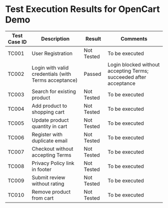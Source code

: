 # Test Execution Results for OpenCart Demo

| Test Case ID | Description                                          | Result     | Comments                                                          |
| ------------ | ---------------------------------------------------- | ---------- | ----------------------------------------------------------------- |
| TC001        | User Registration                                    | Not Tested | To be executed                                                    |
| TC002        | Login with valid credentials (with Terms acceptance) | Passed     | Login blocked without accepting Terms; succeeded after acceptance |
| TC003        | Search for existing product                          | Not Tested | To be executed                                                    |
| TC004        | Add product to shopping cart                         | Not Tested | To be executed                                                    |
| TC005        | Update product quantity in cart                      | Not Tested | To be executed                                                    |
| TC006        | Register with duplicate email                        | Not Tested | To be executed                                                    |
| TC007        | Checkout without accepting Terms                     | Not Tested | To be executed                                                    |
| TC008        | Privacy Policy link in footer                        | Not Tested | To be executed                                                    |
| TC009        | Submit review without rating                         | Not Tested | To be executed                                                    |
| TC010        | Remove product from cart                             | Not Tested | To be executed                                                    |
